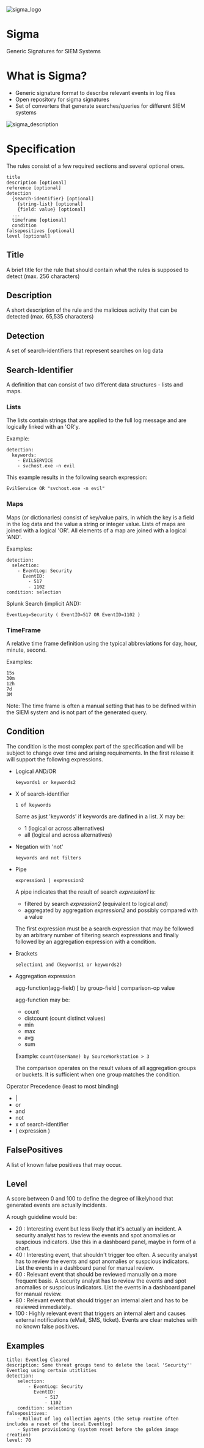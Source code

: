 ![sigma_logo](./images/Sigma_0.3.png)

# Sigma
Generic Signatures for SIEM Systems

# What is Sigma?

- Generic signature format to describe relevant events in log files
- Open repository for sigma signatures
- Set of converters that generate searches/queries for different SIEM systems

![sigma_description](./images/Sigma-description.png)

# Specification

The rules consist of a few required sections and several optional ones.

```
title
description [optional]
reference [optional]
detection
  {search-identifier} [optional]
    {string-list} [optional]
    {field: value} [optional]
  ...
  timeframe [optional]
  condition
falsepositives [optional]
level [optional]
```

## Title

A brief title for the rule that should contain what the rules is supposed to detect (max. 256 characters)

## Description

A short description of the rule and the malicious activity that can be detected (max. 65,535 characters)

## Detection

A set of search-identifiers that represent searches on log data

## Search-Identifier

A definition that can consist of two different data structures - lists and maps.

### Lists

The lists contain strings that are applied to the full log message and are logically linked with an 'OR'y.

Example:

```
detection:
  keywords:
    - EVILSERVICE
    - svchost.exe -n evil
```

This example results in the following search expression:

```
EvilService OR "svchost.exe -n evil"
```

### Maps

Maps (or dictionaries) consist of key/value pairs, in which the key is a field in the log data and the value a string or integer value. Lists of maps are joined with a logical 'OR'. All elements of a map are joined with a logical 'AND'.

Examples:

```
detection:
  selection:
    - EventLog: Security
      EventID:
        - 517
        - 1102
condition: selection
```

Splunk Search (implicit AND):

```
EventLog=Security ( EventID=517 OR EventID=1102 )
```

### TimeFrame

A relative time frame definition using the typical abbreviations for day, hour, minute, second.

Examples:

```
15s
30m
12h
7d
3M
```

Note: The time frame is often a manual setting that has to be defined within the SIEM system and is not part of the generated query.

## Condition

The condition is the most complex part of the specification and will be subject to change over time and arising requirements. In the first release it will support the following expressions.

- Logical AND/OR

  ```keywords1 or keywords2```

- X of search-identifier

  ```1 of keywords```

  Same as just 'keywords' if keywords are dafined in a list. X may be:

  - 1 (logical or across alternatives)
  - all (logical and across alternatives)

- Negation with 'not'

  ```keywords and not filters```

- Pipe

  ```expression1 | expression2```

  A pipe indicates that the result of search *expression1* is:

  - filtered by search *expression2* (equivalent to logical *and*)
  - aggregated by aggregation *expression2* and possibly compared with a value

  The first expression must be a search expression that may be followed by an arbitrary number of filtering search
  expressions and finally followed by an aggregation expression with a condition.

- Brackets

  ```selection1 and (keywords1 or keywords2)```

- Aggregation expression

  agg-function(agg-field) [ by group-field ] comparison-op value

  agg-function may be:

  - count
  - distcount (count distinct values)
  - min
  - max
  - avg
  - sum

  Example: ```count(UserName) by SourceWorkstation > 3```

  The comparison operates on the result values of all aggregation groups or buckets. It is sufficient when one group matches
  the condition.

Operator Precedence (least to most binding)

- |
- or
- and
- not
- x of search-identifier
- ( expression )

## FalsePositives

A list of known false positives that may occur.

## Level

A score between 0 and 100 to define the degree of likelyhood that generated events are actually incidents.

A rough guideline would be:

- 20 : Interesting event but less likely that it's actually an incident. A security analyst has to review the events and spot anomalies or suspcious indicators. Use this in a dashboard panel, maybe in form of a chart.
- 40 : Interesting event, that shouldn't trigger too often. A security analyst has to review the events and spot anomalies or suspcious indicators. List the events in a dashboard panel for manual review.
- 60 : Relevant event that should be reviewed manually on a more frequent basis. A security analyst has to review the events and spot anomalies or suspcious indicators. List the events in a dashboard panel for manual review.
- 80 : Relevant event that should trigger an internal alert and has to be reviewed immediately.
- 100 : Highly relevant event that triggers an internal alert and causes external notifications (eMail, SMS, ticket). Events are clear matches with no known false positives.    

## Examples

```
title: Eventlog Cleared
description: Some threat groups tend to delete the local 'Security'' Eventlog using certain utitlities
detection:
    selection:
        - EventLog: Security
          EventID:
              - 517
              - 1102
    condition: selection
falsepositives:
    - Rollout of log collection agents (the setup routine often includes a reset of the local Eventlog)
    - System provisioning (system reset before the golden image creation)
level: 70
```
